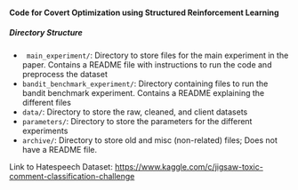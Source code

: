 #### Code for Covert Optimization using Structured Reinforcement Learning

##### Directory Structure
- ``` main_experiment/```: Directory to store files for the main experiment in the paper. Contains a README file with instructions to run the code and preprocess the dataset
- ```bandit_benchmark_experiment/```: Directory containing files to run the bandit benchmark experiment. Contains a README explaining the different files
- ```data/```: Directory to store the raw, cleaned, and client datasets
- ```parameters/```: Directory to store the parameters for the different experiments 
- ```archive/```: Directory to store old and misc (non-related) files; Does not have a README file.


Link to Hatespeech Dataset: https://www.kaggle.com/c/jigsaw-toxic-comment-classification-challenge